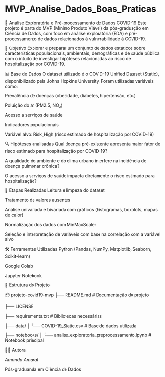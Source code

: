 # MVP_Analise_Dados_Boas_Praticas

🦠 Análise Exploratória e Pré-processamento de Dados COVID-19
Este projeto é parte do MVP (Mínimo Produto Viável) da pós-graduação em Ciência de Dados, com foco em análise exploratória (EDA) e pré-processamento de dados relacionados à vulnerabilidade à COVID-19.

📌 Objetivo
Explorar e preparar um conjunto de dados estáticos sobre características populacionais, ambientais, demográficas e de saúde pública com o intuito de investigar hipóteses relacionadas ao risco de hospitalização por COVID-19.

📊 Base de Dados
O dataset utilizado é o COVID-19 Unified Dataset (Static), disponibilizado pela Johns Hopkins University.
Foram utilizadas variáveis como:

Prevalência de doenças (obesidade, diabetes, hipertensão, etc.)

Poluição do ar (PM2.5, NO₂)

Acesso a serviços de saúde

Indicadores populacionais

Variável alvo: Risk_High (risco estimado de hospitalização por COVID-19)

🔍 Hipóteses analisadas
Qual doença pré-existente apresenta maior fator de risco estimado para hospitalização por COVID-19?

A qualidade do ambiente e do clima urbano interfere na incidência de doença pulmonar crônica?

O acesso a serviços de saúde impacta diretamente o risco estimado para hospitalização?

🧪 Etapas Realizadas
Leitura e limpeza do dataset

Tratamento de valores ausentes

Análise univariada e bivariada com gráficos (histogramas, boxplots, mapas de calor)

Normalização dos dados com MinMaxScaler

Seleção e interpretação de variáveis com base na correlação com a variável alvo

🛠️ Ferramentas Utilizadas
Python (Pandas, NumPy, Matplotlib, Seaborn, Scikit-learn)

Google Colab

Jupyter Notebook

📁 Estrutura do Projeto

📦 projeto-covid19-mvp
├── README.md                       # Documentação do projeto

├── LICENSE  

├── requirements.txt               # Bibliotecas necessárias

├── data/
│   └── COVID-19_Static.csv        # Base de dados utilizada

├── notebooks/
│   └── analise_exploratoria_preprocessamento.ipynb  # Notebook principal


👩‍💻 Autora

*Amanda Amaral*

Pós-graduanda em Ciência de Dados
